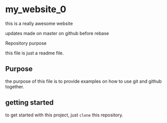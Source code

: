 # my_website_0

this is a really awesome website

updates made on master on github before rebase

Repository purpose

this file is just a readme file.

## Purpose

the purpose of this file is to provide examples
on how to use git and github together.

## getting started

to get started with this project, just `clone` this repository.
